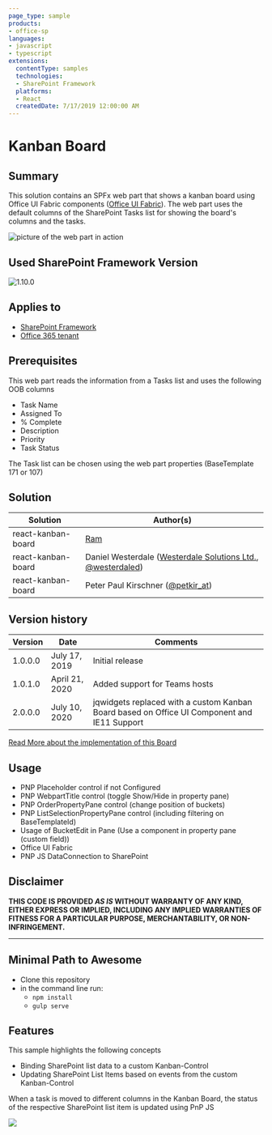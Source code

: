 ```yaml
---
page_type: sample
products:
- office-sp
languages:
- javascript
- typescript
extensions:
  contentType: samples
  technologies:
  - SharePoint Framework
  platforms:
  - React
  createdDate: 7/17/2019 12:00:00 AM
---
```


# Kanban Board

## Summary


This solution contains an SPFx web part that shows a kanban board using Office UI Fabric components ([Office UI Fabric](https://developer.microsoft.com/fluentui/)).
The web part uses the default columns of the SharePoint Tasks list for showing the board's columns and the tasks.

![picture of the web part in action](assets/kanbanofficeUI.gif)

## Used SharePoint Framework Version

![1.10.0](https://img.shields.io/badge/version-1.10.0-green.svg)

## Applies to

* [SharePoint Framework](https://docs.microsoft.com/sharepoint/dev/spfx/sharepoint-framework-overview)
* [Office 365 tenant](https://docs.microsoft.com/sharepoint/dev/spfx/set-up-your-development-environment)

## Prerequisites

This web part reads the information from a Tasks list and uses the following OOB columns
* Task Name
* Assigned To
* % Complete
* Description
* Priority
* Task Status

The Task list can be chosen using the web part properties (BaseTemplate 171 or 107)

## Solution

Solution|Author(s)
--------|---------
react-kanban-board | [Ram](https://twitter.com/ram_meenavalli)
react-kanban-board | Daniel Westerdale ([Westerdale Solutions Ltd.](https://westerdale.blog), [@westerdaled](https://twitter.com/westerdaled?s=20))
react-kanban-board | Peter Paul Kirschner ([@petkir_at](https://twitter.com/petkir_at))

## Version history

Version|Date|Comments
-------|----|--------
1.0.0.0|July 17, 2019|Initial release
1.0.1.0|April 21, 2020|Added support for Teams hosts
2.0.0.0|July 10, 2020| jqwidgets replaced with a custom Kanban Board based on Office UI Component and IE11 Support

[Read More about the implementation of this Board](./src/kanban/README.md)

## Usage
* PNP Placeholder control if not Configured
* PNP WebpartTitle control  (toggle Show/Hide in property pane)
* PNP OrderPropertyPane control  (change position of buckets)
* PNP ListSelectionPropertyPane control  (including filtering on BaseTemplateId)
* Usage of BucketEdit in Pane (Use a component in property pane (custom field))
* Office UI Fabric
* PNP JS DataConnection to SharePoint


<!---Thanks from @petkir to: -->
<!--- -->
<!---* [Daniel Westerdale](https://github.com/westerdaled) for Testing and inspiration (everytime again)-->
<!---* [Hugo Bernier](https://github.com/hugoabernier) for Inspiration to use Office UI Fabric -->
<!---* [Jean-Philippe CIVADE](https://github.com/ewidance) for Bug Report IE11 (initiator of rewrite of this sample)-->
<!---* [RamPrasadMeenavalli](https://github.com/RamPrasadMeenavalli) for the initial Idea-->

## Disclaimer

**THIS CODE IS PROVIDED *AS IS* WITHOUT WARRANTY OF ANY KIND, EITHER EXPRESS OR IMPLIED, INCLUDING ANY IMPLIED WARRANTIES OF FITNESS FOR A PARTICULAR PURPOSE, MERCHANTABILITY, OR NON-INFRINGEMENT.**


---

## Minimal Path to Awesome

* Clone this repository
* in the command line run:
  * `npm install`
  * `gulp serve`

## Features

This sample highlights the following concepts
* Binding SharePoint list data to a custom Kanban-Control
* Updating SharePoint List Items based on events from the custom Kanban-Control

When a task is moved to different columns in the Kanban Board, the status of the respective SharePoint list item is updated using PnP JS

<img src="https://telemetry.sharepointpnp.com/sp-dev-fx-webparts/samples/react-kanban-board" />
